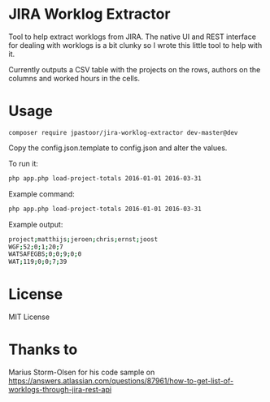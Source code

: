 # JIRA Worklog Extractor

Tool to help extract worklogs from JIRA. The native UI and REST interface for dealing with worklogs is a bit clunky so I wrote
this little tool to help with it.

Currently outputs a CSV table with the projects on the rows, authors on the columns and worked hours in the cells.

# Usage

```
composer require jpastoor/jira-worklog-extractor dev-master@dev
```

Copy the config.json.template to config.json and alter the values.

To run it:
````bash
php app.php load-project-totals 2016-01-01 2016-03-31
````

Example command:
````bash
php app.php load-project-totals 2016-01-01 2016-03-31
````

Example output:
````bash
project;matthijs;jeroen;chris;ernst;joost
WGF;52;0;1;20;7
WATSAFEGBS;0;0;9;0;0
WAT;119;0;0;7;39
````


# License

MIT License

# Thanks to

Marius Storm-Olsen for his code sample on https://answers.atlassian.com/questions/87961/how-to-get-list-of-worklogs-through-jira-rest-api
